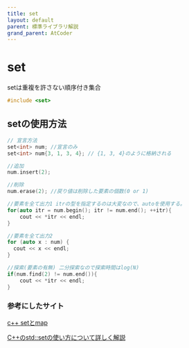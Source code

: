 ```yaml
---
title: set
layout: default
parent: 標準ライブラリ解説
grand_parent: AtCoder
---
```

# set

setは重複を許さない順序付き集合
```cpp
#include <set>
```
## setの使用方法
```cpp
// 宣言方法
set<int> num; //宣言のみ
set<int> num{3, 1, 3, 4}; // {1, 3, 4}のように格納される

//追加
num.insert(2);

//削除
num.erase(2); //戻り値は削除した要素の個数(0 or 1)

//要素を全て出力1 itrの型を指定するのは大変なので、autoを使用する。
for(auto itr = num.begin(); itr != num.end(); ++itr){
    cout << *itr << endl;
}

//要素を全て出力2
for (auto x : num) {
  cout << x << endl;
}

//探索(要素の有無) 二分探索なので探索時間はlog(N)
if(num.find(2) != num.end()){
    cout << *itr << endl;
}
```

### 参考にしたサイト
<a href="https://qiita.com/bestfitat/items/84b8750ba87cd2ab2633" target="_blank">c++ setとmap</a>

<a href="https://af-e.net/cpp-stl-set/" target="_blank">C++のstd::setの使い方について詳しく解説</a>